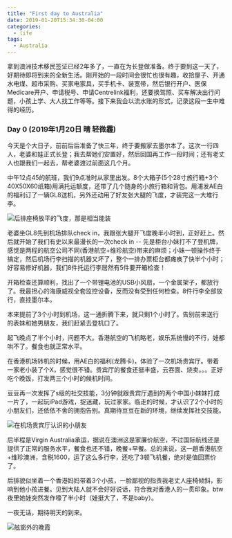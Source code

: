 ```yaml
---
title: "First day to Australia"
date: 2019-01-20T15:34:30-04:00
categories:
  - life
tags:
  - Australia
---
```


拿到澳洲技术移民签证已经2年多了，一直在为长登做准备。终于要到这一天了，好期待即将到来的全新生活。刚开始的一段时间会很忙也很有趣，收拾屋子、开通水电煤、超市采购、买家电家具，买手机卡、装宽带，然后银行开户、医保Medicare开户、申请税号、申请Centrelink福利，还要换驾照、买车解决出行问题，小孩上学、大人找工作等等。接下来我会以流水账的形式，记录这段一生中难得的经历。

### Day 0 (2019年1月20日 晴 轻微霾)

今天是个大日子，前前后后准备了快三年，终于要搬家去墨尔本了。这次一行四人，老婆和娃正式长登；我去帮她们安置好，然后回国再工作一段时间；还有老丈人也跟我们一起去，帮老婆渡过前面这几个月。

中午12点45的航班，我们9点准时从家里出发。8个大箱子(5个28寸旅行箱+3个40X50X60纸箱)用满托运额度，还带了几个随身的小旅行箱和背包。用浦发AE白的福利订了一辆GL8送机，另外还动用了好友张大腿的飞度，才装完这一大堆行李。

![后排座椅放平的飞度，那是相当能装](https://guangtoutou-photos.oss-cn-shanghai.aliyuncs.com//fit_boot.jpg-720w)

老婆坐GL8先到机场排队check in，我跟张大腿开飞度晚半小时到，正好赶上。然后就开始了我们有史以来最漫长的一次check in -- 先是柜台小妹打不了登机牌，感觉是两程的航空公司不同(香港航空+维珍航空)带来的麻烦；小妹一顿操作终于搞定，然后机场行李扫描的机器又坏了，整个一排办票柜台都瘫痪了快半个小时；好容易修好机器，我们8件托运行李居然有5件要开箱检查！

开箱检查还算顺利，找出了一个带锂电池的USB小风扇，一个金属架子，都放行了。我最担心的海康威视全套监控设备，反而没有受到任何检查。8件行李全部放行，直挂墨尔本。

本来提前了3个小时到机场，这一通折腾下来，就只剩1个小时了。告别前来送行的表妹和她男朋友，我们赶紧去登机口了。

起飞晚点了半个小时，问题不大。香港航空的飞机略老，娱乐系统慢的不行，娃都哄不了。餐食也就正常水平。

在香港机场转机的时候，用AE白的福利(龙腾卡)，体验了一次机场贵宾厅。带着一家老小装了个X，感觉很不错。贵宾厅的餐食还挺丰盛，云吞面、烧卖。。。正好吃个晚饭，打发两三个小时的候机时间。

豆豆再一次发挥了s级的社交技能，3分钟就跟贵宾厅遇到的两个中国小妹妹打成一片了，一起玩iPad游戏，捉迷藏，玩过家家。临走的时候，才认识了2个小时的小朋友们，还依依不舍的拥抱告别。真期待豆豆在新的环境，继续发挥社交技能。

![在机场贵宾厅认识的小朋友](https://guangtoutou-photos.oss-cn-shanghai.aliyuncs.com/HKG_VIP.jpg-720w)


后半程是Virgin Australia承运，据说在澳洲这是家廉价航空，不过国际航线还是提供了正常的服务水平，餐食也还不错，晚餐+早餐。总的来说，这一趟香港航空+维珍澳洲，含税1600，运了这么多行李，还吃了3顿飞机餐，绝对是值回票价了。

后排貌似坐着一个香港妈妈带着3个小孩，一脸鄙视的指责我老丈人座椅倾斜，影响到他小孩进餐。见到大陆人就不会好好说话，符合我对香港人的一贯印象。btw夜里她娃突然发作嚎了半小时（娃挺大了，不是baby）。

一夜无话，期待明天的到来。

![舷窗外的晚霞](https://guangtoutou-photos.oss-cn-shanghai.aliyuncs.com/flight_evening.jpg-720w)
